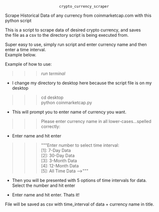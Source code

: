                              crypto_currency_scraper
                            
                            
Scrape Historical Data of any currency from coinmarketcap.com with this python script<br>

This is a script to scrape data of desired crypto currency, and saves <br>
the file as a csv to the directory script is being executed from.<br>

Super easy to use, simply run script and enter currency name and then enter a time interval.<br>
Example below. <br> 





Example of how to use: <br>
>>> *run terminal*<br>

- I change my directory to desktop here because the script file is on my desktop

>>> cd desktop<br>
>>> python coinmarketcap.py<br>

- This will prompt you to enter name of currency you want.<br>

>>>Please enter currency name in all lower-cases...spelled correctly: <br>

- Enter name and hit enter

>>>"""Enter number to select time interval:<br>
                                              [1]: 7-Day Data<br>
                                              [2]: 30-Day Data<br>
                                              [3]: 3-Month Data<br>
                                              [4]: 12-Month Data<br>
                                              [5]: All Time Data -->"""<br>

- Then you will be presented with 5 options of time intervals for data. Select the number and hit enter


- Enter name and hit enter. Thats it!<br>

File will be saved as csv with time_interval of data + currency name in title.


